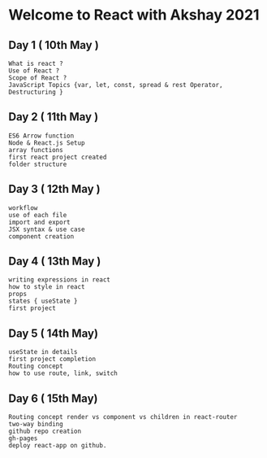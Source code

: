# Welcome to React with Akshay 2021 

## Day 1 ( 10th May )

    What is react ? 
    Use of React ?
    Scope of React ?
    JavaScript Topics {var, let, const, spread & rest Operator, Destructuring }

## Day 2 ( 11th May )

    ES6 Arrow function
    Node & React.js Setup
    array functions
    first react project created
    folder structure
    
## Day 3 ( 12th May )

    workflow
    use of each file
    import and export 
    JSX syntax & use case
    component creation 
    
## Day 4 ( 13th May )

    writing expressions in react
    how to style in react
    props
    states { useState }
    first project 

## Day 5 ( 14th May)

    useState in details
    first project completion
    Routing concept
    how to use route, link, switch

## Day 6 ( 15th May)
    
    Routing concept render vs component vs children in react-router
    two-way binding 
    github repo creation 
    gh-pages
    deploy react-app on github. 